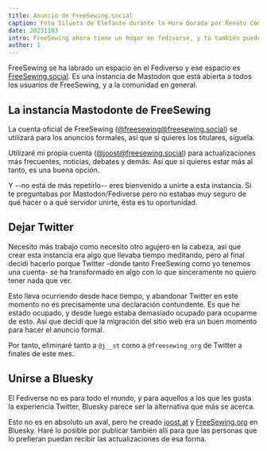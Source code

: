 ```yaml
---
title: Anuncio de FreeSewing.social
caption: Foto Silueta de Elefante durante la Hora Dorada por Renato Conti
date: 20231103
intro: FreeSewing ahora tiene un hogar en fediverse, y tú también puedes unirte
author: 1
---
```


FreeSewing se ha labrado un espacio en el Fediverso y ese espacio es [FreeSewing.social](https://freesewing.social). Es una instancia de Mastodon que está abierta a todos los usuarios de FreeSewing, y a la comunidad en general.

## La instancia Mastodonte de FreeSewing

La cuenta oficial de FreeSewing ([@freesewing@freesewing.social](https://freesewing.social/@freesewing)) se utilizará para los anuncios formales, así que si quieres los titulares, síguela.

Utilizaré mi propia cuenta ([@joost@freesewing.social](https://freesewing.social/@joost)) para actualizaciones más frecuentes, noticias, debates y demás. Así que si quieres estar más al tanto, es una buena opción.

Y --no está de más repetirlo-- eres bienvenido a unirte a esta instancia. Si te preguntabas por Mastodon/Fediverse pero no estabas muy seguro de qué hacer o a qué servidor unirte, ésta es tu oportunidad.

## Dejar Twitter

Necesito más trabajo como necesito otro agujero en la cabeza, así que crear esta instancia era algo que llevaba tiempo meditando, pero al final decidí hacerlo porque Twitter -donde tanto FreeSewing como yo tenemos una cuenta- se ha transformado en algo con lo que sinceramente no quiero tener nada que ver.

Esto lleva ocurriendo desde hace tiempo, y abandonar Twitter en este momento no es precisamente una declaración contundente. Es que he estado ocupado, y desde luego estaba demasiado ocupado para ocuparme de esto. Así que decidí que la migración del sitio web era un buen momento para hacer el anuncio formal.

Por tanto, eliminaré tanto a `@j__st` como a `@freesewing_org` de Twitter a finales de este mes.

## Unirse a Bluesky

El Fediverse no es para todo el mundo, y para aquellos a los que les gusta la experiencia Twitter, Bluesky parece ser la alternativa que más se acerca.

Esto no es en absoluto un aval, pero he creado [joost.at](https://bsky.app/profile/joost.at) y [FreeSewing.org](https://bsky.app/profile/freesewing.org) en Bluesky. Haré lo posible por publicar también allí para que las personas que lo prefieran puedan recibir las actualizaciones de esa forma.
